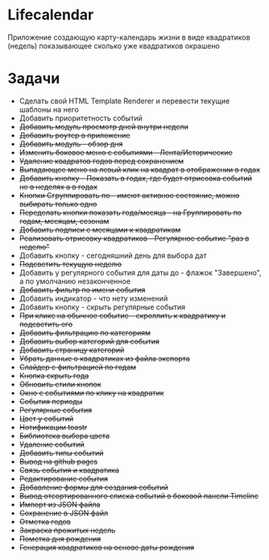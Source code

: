 # Lifecalendar

Приложение создающую карту-календарь жизни в виде квадратиков (недель)
показывающее сколько уже квадратиков окрашено


# Задачи

- Сделать свой HTML Template Renderer и перевести текущие шаблоны на него
- Добавить приоритетность событий
- ~~Добавить модуль просмотр дней внутри недели~~
- ~~Добавить роутер в приложение~~
- ~~Добавить модуль - обзор дня~~
- ~~Изменить боковое меню с событиями - Лента/Исторические~~
- ~~Удаление квадратов годов перед сохранением~~
- ~~Выпадающее меню на левый клик на квадрат в отображении в годах~~
- ~~Добавить кнопку - Показать в годах, где будет отрисовка событий не в неделях а в годах~~
- ~~Кнопки Сгруппировать по - имеют активное состояние, можно выбирать только одно~~
- ~~Переделать кнопки показать года/месяца - на Группировать по годам, месяцам, сезонам~~
- ~~Добавить подписи с месяцами к квадратикам~~
- ~~Реализовать отрисовку квадратиков - Регулярное событие "раз в неделю"~~
- Добавить кнопку - сегодняшний день для выбора дат
- ~~Подсветить текущую неделю~~
- Добавить у регулярного события для даты до - флажок "Завершено", а по умолчанию незаконченное
- ~~Добавить фильтр по имени события~~
- Добавить индикатор - что нету изменений
- Добавить кнопку - скрыть регулярные события
- ~~При клике на обычное событие - скроллить к квадратику и подсветить его~~
- ~~Добавить фильтрацию по категориям~~
- ~~Добавить выбор категорий для события~~
- ~~Добавить страницу категорий~~
- ~~Убрать данные о квадратиках из файла экспорта~~
- ~~Слайдер с фильтрацией по годам~~
- ~~Кнопка скрыть года~~
- ~~Обновить стили кнопок~~
- ~~Окно с событиями по клику на квадратик~~
- ~~События периоды~~
- ~~Регулярные события~~
- ~~Цвет у событий~~
- ~~Нотификации toastr~~
- ~~Библиотека выбора цвета~~
- ~~Удаление событий~~
- ~~Добавить типы событий~~
- ~~Вывод на github pages~~
- ~~Связь события и квадратика~~
- ~~Редактирование события~~
- ~~Добавление формы для создания событий~~
- ~~Вывод отсортированного списка событий в боковой панели Timeline~~
- ~~Импорт из JSON файла~~
- ~~Сохранение в JSON файл~~
- ~~Отметка годов~~
- ~~Закраска прожитых недель~~
- ~~Пометка дня рождения~~
- ~~Генерация квадратиков на основе даты рождения~~
